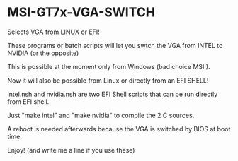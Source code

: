 # MSI-GT7x-VGA-SWITCH
Selects VGA from LINUX or EFI!

These programs or batch scripts will let you swtch the VGA from INTEL to NVIDIA (or the opposite)

This is possible at the moment only from Windows (bad choice MSI!).

Now it will also be possible from Linux or directly from an EFI SHELL!

intel.nsh and nvidia.nsh are two EFI Shell scripts that can be run directly from EFI shell.

Just "make intel"  and "make nvidia" to compile the 2 C sources.

A reboot is needed afterwards because the VGA is switched by BIOS at boot time.

Enjoy!
(and write me a line if you use these)
